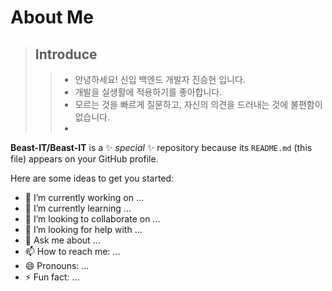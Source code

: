 # About Me<br>

> ## Introduce
>  > * 안녕하세요! 신입 백엔드 개발자 진승현 입니다.
>  > * 개발을 실생활에 적용하기를 좋아합니다.
>  > * 모르는 것을 빠르게 질문하고, 자신의 의견을 드러내는 것에 불편함이 없습니다.
>  > * 


**Beast-IT/Beast-IT** is a ✨ _special_ ✨ repository because its `README.md` (this file) appears on your GitHub profile.

Here are some ideas to get you started:

- 🔭 I’m currently working on ...
- 🌱 I’m currently learning ...
- 👯 I’m looking to collaborate on ...
- 🤔 I’m looking for help with ...
- 💬 Ask me about ...
- 📫 How to reach me: ...
- 😄 Pronouns: ...
- ⚡ Fun fact: ...


